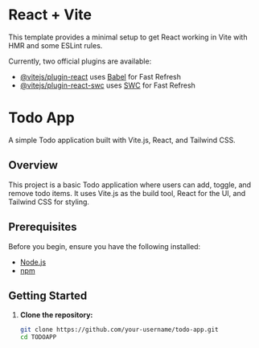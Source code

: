 # React + Vite

This template provides a minimal setup to get React working in Vite with HMR and some ESLint rules.

Currently, two official plugins are available:

- [@vitejs/plugin-react](https://github.com/vitejs/vite-plugin-react/blob/main/packages/plugin-react/README.md) uses [Babel](https://babeljs.io/) for Fast Refresh
- [@vitejs/plugin-react-swc](https://github.com/vitejs/vite-plugin-react-swc) uses [SWC](https://swc.rs/) for Fast Refresh


# Todo App

A simple Todo application built with Vite.js, React, and Tailwind CSS.

## Overview

This project is a basic Todo application where users can add, toggle, and remove todo items. It uses Vite.js as the build tool, React for the UI, and Tailwind CSS for styling.

## Prerequisites

Before you begin, ensure you have the following installed:

- [Node.js](https://nodejs.org/)
- [npm](https://www.npmjs.com/get-npm)

## Getting Started

1. **Clone the repository:**

   ```bash
   git clone https://github.com/your-username/todo-app.git
   cd TODOAPP
